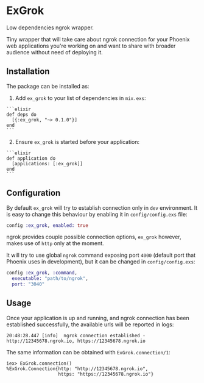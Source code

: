 # ExGrok

Low dependencies ngrok wrapper.

Tiny wrapper that will take care about ngrok connection for your Phoenix web
applications you're working on and want to share with broader audience without
need of deploying it.

## Installation

The package can be installed as:

  1. Add `ex_grok` to your list of dependencies in `mix.exs`:

    ```elixir
    def deps do
      [{:ex_grok, "~> 0.1.0"}]
    end
    ```

  2. Ensure `ex_grok` is started before your application:

    ```elixir
    def application do
      [applications: [:ex_grok]]
    end
    ```

## Configuration

By default `ex_grok` will try to establish connection only in `dev` environment.
It is easy to change this behaviour by enabling it in `config/config.exs` file:

```elixir
config :ex_grok, enabled: true
```

ngrok provides couple possible connection options, `ex_grok` however, makes use
of `http` only at the moment.

It will try to use global `ngrok` command exposing port `4000` (default port
that Phoenix uses in development), but it can be changed in `config/config.exs`:

```elixir
config :ex_grok, :command,
  executable: "path/to/ngrok",
  port: "3040"
```

## Usage

Once your application is up and running, and ngrok connection has been
established successfully, the available urls will be reported in logs:

```
20:48:28.447 [info]  ngrok connection established - http://12345678.ngrok.io, https://12345678.ngrok.io
```

The same information can be obtained with `ExGrok.connection/1`:

```
iex> ExGrok.connection()
%ExGrok.Connection{http: "http://12345678.ngrok.io",
                   https: "https://12345678.ngrok.io"}
```
